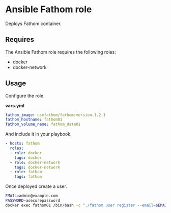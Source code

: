 # Ansible Fathom role

Deploys Fathom container.

## Requires

The Ansible Fathom role requires the following roles:

* docker
* docker-network

## Usage

Configure the role.

**vars.yml**

```yml
fathom_image: usefathom/fathom:version-1.2.1
fathom_hostname: fathom01
fathom_volume_name: fathom_data01
```

And include it in your playbook.

```yml
- hosts: fathom
  roles:
  - role: docker
    tags: docker
  - role: docker-network
    tags: docker-network
  - role: fathom
    tags: fathom
```

Once deployed create a user.

```bash
EMAIL=admin@example.com
PASSWORD=asecurepassword
docker exec fathom01 /bin/bash -c "./fathom user register --email=$EMAIL --password=$PASSWORD"
```
